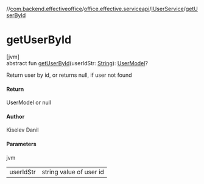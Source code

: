 //[com.backend.effectiveoffice](IdeaProjects/labs-office-elevator/effectiveOfficeBackend/documentation/gfm/index.md)/[office.effective.serviceapi](IdeaProjects/labs-office-elevator/effectiveOfficeBackend/documentation/gfm/com.backend.effectiveoffice/office.effective.serviceapi/index.md)/[IUserService](IdeaProjects/labs-office-elevator/effectiveOfficeBackend/documentation/gfm/com.backend.effectiveoffice/office.effective.serviceapi/-i-user-service/index.md)/[getUserById](IdeaProjects/labs-office-elevator/effectiveOfficeBackend/documentation/gfm/com.backend.effectiveoffice/office.effective.serviceapi/-i-user-service/get-user-by-id.md)

# getUserById

[jvm]\
abstract fun [getUserById](IdeaProjects/labs-office-elevator/effectiveOfficeBackend/documentation/gfm/com.backend.effectiveoffice/office.effective.serviceapi/-i-user-service/get-user-by-id.md)(userIdStr: [String](https://kotlinlang.org/api/latest/jvm/stdlib/kotlin/-string/index.html)): [UserModel](IdeaProjects/labs-office-elevator/effectiveOfficeBackend/documentation/gfm/com.backend.effectiveoffice/office.effective.model/-user-model/index.md)?

Return user by id, or returns null, if user not found

#### Return

UserModel or null

#### Author

Kiselev Danil

#### Parameters

jvm

| | |
|---|---|
| userIdStr | string value of user id |

